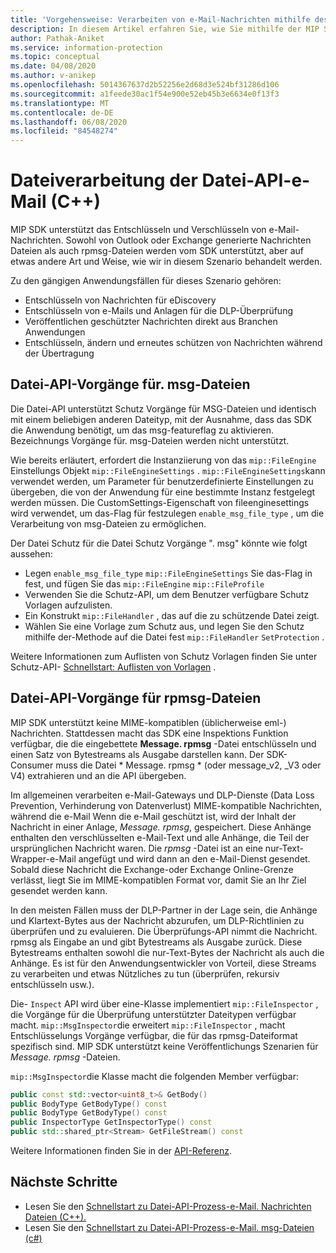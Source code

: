 ```yaml
---
title: 'Vorgehensweise: Verarbeiten von e-Mail-Nachrichten mithilfe des MIP SDK (C++)'
description: In diesem Artikel erfahren Sie, wie Sie mithilfe der MIP SDK-Datei-API. msg-und rpmsg-Dateien verarbeiten.
author: Pathak-Aniket
ms.service: information-protection
ms.topic: conceptual
ms.date: 04/08/2020
ms.author: v-anikep
ms.openlocfilehash: 5014367637d2b52256e2d68d3e524bf31286d106
ms.sourcegitcommit: a1feede30ac1f54e900e52eb45b3e6634e0f13f3
ms.translationtype: MT
ms.contentlocale: de-DE
ms.lasthandoff: 06/08/2020
ms.locfileid: "84548274"
---
```

# <a name="file-api-email-message-file-processing-c"></a>Dateiverarbeitung der Datei-API-e-Mail (C++)

MIP SDK unterstützt das Entschlüsseln und Verschlüsseln von e-Mail-Nachrichten. Sowohl von Outlook oder Exchange generierte Nachrichten Dateien als auch rpmsg-Dateien werden vom SDK unterstützt, aber auf etwas andere Art und Weise, wie wir in diesem Szenario behandelt werden.

Zu den gängigen Anwendungsfällen für dieses Szenario gehören:

- Entschlüsseln von Nachrichten für eDiscovery
- Entschlüsseln von e-Mails und Anlagen für die DLP-Überprüfung
- Veröffentlichen geschützter Nachrichten direkt aus Branchen Anwendungen
- Entschlüsseln, ändern und erneutes schützen von Nachrichten während der Übertragung

## <a name="file-api-operations-for-msg-files"></a>Datei-API-Vorgänge für. msg-Dateien

Die Datei-API unterstützt Schutz Vorgänge für MSG-Dateien und identisch mit einem beliebigen anderen Dateityp, mit der Ausnahme, dass das SDK die Anwendung benötigt, um das msg-featureflag zu aktivieren. Bezeichnungs Vorgänge für. msg-Dateien werden nicht unterstützt.

Wie bereits erläutert, erfordert die Instanziierung von das `mip::FileEngine` Einstellungs Objekt `mip::FileEngineSettings` . `mip::FileEngineSettings`kann verwendet werden, um Parameter für benutzerdefinierte Einstellungen zu übergeben, die von der Anwendung für eine bestimmte Instanz festgelegt werden müssen. Die CustomSettings-Eigenschaft von fileenginesettings wird verwendet, um das-Flag für festzulegen `enable_msg_file_type` , um die Verarbeitung von msg-Dateien zu ermöglichen.

Der Datei Schutz für die Datei Schutz Vorgänge ". msg" könnte wie folgt aussehen:

- Legen `enable_msg_file_type` `mip::FileEngineSettings` Sie das-Flag in fest, und fügen Sie das `mip::FileEngine` `mip::FileProfile`
- Verwenden Sie die Schutz-API, um dem Benutzer verfügbare Schutz Vorlagen aufzulisten.
- Ein Konstrukt `mip::FileHandler` , das auf die zu schützende Datei zeigt.
- Wählen Sie eine Vorlage zum Schutz aus, und legen Sie den Schutz mithilfe der-Methode auf die Datei fest `mip::FileHandler` `SetProtection` .

Weitere Informationen zum Auflisten von Schutz Vorlagen finden Sie unter Schutz-API- [Schnellstart: Auflisten von Vorlagen](quick-protection-list-templates-cpp.md) .

## <a name="file-api-operations-for-rpmsg-files"></a>Datei-API-Vorgänge für rpmsg-Dateien

MIP SDK unterstützt keine MIME-kompatiblen (üblicherweise eml-) Nachrichten. Stattdessen macht das SDK eine Inspektions Funktion verfügbar, die die eingebettete **Message. rpmsg** -Datei entschlüsseln und einen Satz von Bytestreams als Ausgabe darstellen kann. Der SDK-Consumer muss die Datei * Message. rpmsg * (oder message_v2, _V3 oder V4) extrahieren und an die API übergeben.

Im allgemeinen verarbeiten e-Mail-Gateways und DLP-Dienste (Data Loss Prevention, Verhinderung von Datenverlust) MIME-kompatible Nachrichten, während die e-Mail Wenn die e-Mail geschützt ist, wird der Inhalt der Nachricht in einer Anlage, *Message. rpmsg*, gespeichert. Diese Anhänge enthalten den verschlüsselten e-Mail-Text und alle Anhänge, die Teil der ursprünglichen Nachricht waren. Die *rpmsg* -Datei ist an eine nur-Text-Wrapper-e-Mail angefügt und wird dann an den e-Mail-Dienst gesendet. Sobald diese Nachricht die Exchange-oder Exchange Online-Grenze verlässt, liegt Sie im MIME-kompatiblen Format vor, damit Sie an Ihr Ziel gesendet werden kann.

In den meisten Fällen muss der DLP-Partner in der Lage sein, die Anhänge und Klartext-Bytes aus der Nachricht abzurufen, um DLP-Richtlinien zu überprüfen und zu evaluieren. Die Überprüfungs-API nimmt die Nachricht. rpmsg als Eingabe an und gibt Bytestreams als Ausgabe zurück. Diese Bytestreams enthalten sowohl die nur-Text-Bytes der Nachricht als auch die Anhänge. Es ist für den Anwendungsentwickler von Vorteil, diese Streams zu verarbeiten und etwas Nützliches zu tun (überprüfen, rekursiv entschlüsseln usw.).

Die- `Inspect` API wird über eine-Klasse implementiert `mip::FileInspector` , die Vorgänge für die Überprüfung unterstützter Dateitypen verfügbar macht. `mip::MsgInspector`die erweitert `mip::FileInspector` , macht Entschlüsselungs Vorgänge verfügbar, die für das rpmsg-Dateiformat spezifisch sind. MIP SDK unterstützt keine Veröffentlichungs Szenarien für *Message. rpmsg* -Dateien.

`mip::MsgInspector`die Klasse macht die folgenden Member verfügbar:

```cpp
public const std::vector<uint8_t>& GetBody()
public BodyType GetBodyType() const
public BodyType GetBodyType() const
public InspectorType GetInspectorType() const
public std::shared_ptr<Stream> GetFileStream() const
```

Weitere Informationen finden Sie in der [API-Referenz](./reference/mip-sdk-reference.md).

## <a name="next-steps"></a>Nächste Schritte

- Lesen Sie den [Schnellstart zu Datei-API-Prozess-e-Mail. Nachrichten Dateien (C++).](quick-email-msg-cpp.md)
- Lesen Sie den [Schnellstart zu Datei-API-Prozess-e-Mail. msg-Dateien (c#)](quick-email-msg-csharp.md)